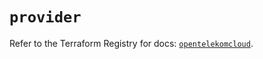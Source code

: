 # `provider`

Refer to the Terraform Registry for docs: [`opentelekomcloud`](https://registry.terraform.io/providers/opentelekomcloud/opentelekomcloud/1.36.41/docs).
